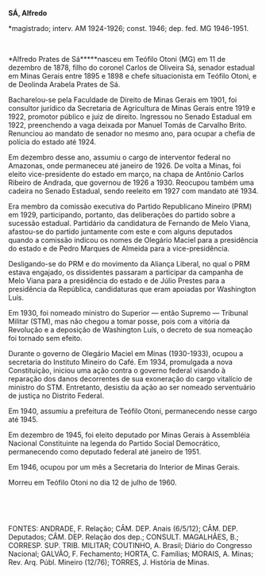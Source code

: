 **SÁ, Alfredo**

\*magistrado; interv. AM 1924-1926; const. 1946; dep. fed. MG 1946-1951.

 

*Alfredo Prates de Sá*****nasceu em Teófilo Otoni (MG) em 11 de dezembro
de 1878, filho do coronel Carlos de Oliveira Sá, senador estadual em
Minas Gerais entre 1895 e 1898 e chefe situacionista em Teófilo Otoni, e
de Deolinda Arabela Prates de Sá.

Bacharelou-se pela Faculdade de Direito de Minas Gerais em 1901, foi
consultor jurídico da Secretaria de Agricultura de Minas Gerais entre
1919 e 1922, promotor público e juiz de direito. Ingressou no Senado
Estadual em 1922, preenchendo a vaga deixada por Manuel Tomás de
Carvalho Brito. Renunciou ao mandato de senador no mesmo ano, para
ocupar a chefia de polícia do estado até 1924.

Em dezembro desse ano, assumiu o cargo de interventor federal no
Amazonas, onde permaneceu até janeiro de 1926. De volta a Minas, foi
eleito vice-presidente do estado em março, na chapa de Antônio Carlos
Ribeiro de Andrada, que governou de 1926 a 1930. Reocupou também uma
cadeira no Senado Estadual, sendo reeleito em 1927 com mandato até 1934.

Era membro da comissão executiva do Partido Republicano Mineiro (PRM) em
1929, participando, portanto, das deliberações do partido sobre a
sucessão estadual. Partidário da candidatura de Fernando de Melo Viana,
afastou-se do partido juntamente com este e com alguns deputados quando
a comissão indicou os nomes de Olegário Maciel para a presidência do
estado e de Pedro Marques de Almeida para a vice-presidência.

Desligando-se do PRM e do movimento da Aliança Liberal, no qual o PRM
estava engajado, os dissidentes passaram a participar da campanha de
Melo Viana para a presidência do estado e de Júlio Prestes para a
presidência da República, candidaturas que eram apoiadas por Washington
Luís.

Em 1930, foi nomeado ministro do Superior — então Supremo — Tribunal
Militar (STM), mas não chegou a tomar posse, pois com a vitória da
Revolução e a deposição de Washington Luís, o decreto de sua nomeação
foi tornado sem efeito.

Durante o governo de Olegário Maciel em Minas (1930-1933), ocupou a
secretaria do Instituto Mineiro do Café. Em 1934, promulgada a nova
Constituição, iniciou uma ação contra o governo federal visando à
reparação dos danos decorrentes de sua exoneração do cargo vitalício de
ministro do STM. Entretanto, desistiu da ação ao ser nomeado
serventuário de justiça no Distrito Federal.

Em 1940, assumiu a prefeitura de Teófilo Otoni, permanecendo nesse cargo
até 1945.

Em dezembro de 1945, foi eleito deputado por Minas Gerais à Assembléia
Nacional Constituinte na legenda do Partido Social Democrático,
permanecendo como deputado federal até janeiro de 1951.

Em 1946, ocupou por um mês a Secretaria do Interior de Minas Gerais.

Morreu em Teófilo Otoni no dia 12 de julho de 1960.

 

 

FONTES: ANDRADE, F. Relação; CÂM. DEP. Anais (6/5/12); CÂM. DEP.
Deputados; CÂM. DEP. Relação dos dep.; CONSULT. MAGALHÃES, B.; CORRESP.
SUP. TRIB. MILITAR; COUTINHO, A. Brasil; Diário do Congresso Nacional;
GALVÃO, F. Fechamento; HORTA, C. Famílias; MORAIS, A. Minas; Rev. Arq.
Públ. Mineiro (12/76); TORRES, J. História de Minas.

 
